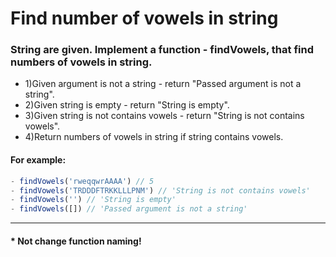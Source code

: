 # Find number of vowels in string

### String are given. Implement a function - findVowels, that find numbers of vowels in string. 
* 1)Given argument is not a string - return "Passed argument is not a string".
* 2)Given string is empty - return "String is empty". 
* 3)Given string is not contains vowels - return "String is not contains vowels". 
* 4)Return numbers of vowels in string if string contains vowels.

#### For example:
```js
- findVowels('rweqqwrAAAA') // 5
- findVowels('TRDDDFTRKKLLLPNM') // 'String is not contains vowels'
- findVowels('') // 'String is empty'
- findVowels([]) // 'Passed argument is not a string'
```
<hr>

#### * Not change function naming!